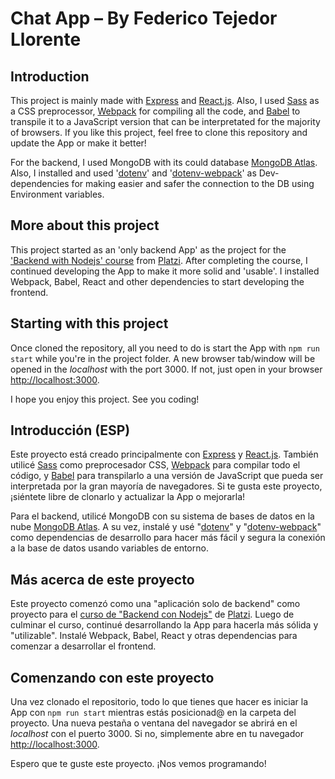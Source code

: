 # Chat App – By Federico Tejedor Llorente

## Introduction

This project is mainly made with [Express](https://expressjs.com/) and [React.js](https://reactjs.org/). Also, I used [Sass](https://sass-lang.com/) as a CSS preprocessor, [Webpack](https://webpack.js.org/) for compiling all the code, and [Babel](https://babeljs.io/) to transpile it to a JavaScript version that can be interpretated for the majority of browsers. If you like this project, feel free to clone this repository and update the App or make it better!

For the backend, I used MongoDB with its could database [MongoDB Atlas](https://www.mongodb.com/cloud/atlas). Also, I installed and used '[dotenv](https://www.npmjs.com/package/dotenv)' and '[dotenv-webpack](https://www.npmjs.com/package/dotenv-webpack)' as Dev-dependencies for making easier and safer the connection to the DB using Environment variables.

## More about this project

This project started as an 'only backend App' as the project for the ['Backend with Nodejs' course](https://platzi.com/clases/backend-js/) from [Platzi](https://platzi.com/). After completing the course, I continued developing the App to make it more solid and 'usable'. I installed Webpack, Babel, React and other dependencies to start developing the frontend.

## Starting with this project

Once cloned the repository, all you need to do is start the App with `npm run start` while you're in the project folder. A new browser tab/window will be opened in the *localhost* with the port 3000. If not, just open in your browser [http://localhost:3000](http://localhost:3000).

I hope you enjoy this project. See you coding!

## Introducción (ESP)

Este proyecto está creado principalmente con [Express](https://expressjs.com/) y [React.js](https://reactjs.org/). También utilicé [Sass](https://sass-lang.com/) como preprocesador CSS, [Webpack](https://webpack.js.org/) para compilar todo el código, y [Babel](https://babeljs.io/) para transpilarlo a una versión de JavaScript que pueda ser interpretada por la gran mayoría de navegadores. Si te gusta este proyecto, ¡siéntete libre de clonarlo y actualizar la App o mejorarla!

Para el backend, utilicé MongoDB con su sistema de bases de datos en la nube [MongoDB Atlas](https://www.mongodb.com/cloud/atlas). A su vez, instalé y usé "[dotenv](https://www.npmjs.com/package/dotenv)" y "[dotenv-webpack](https://www.npmjs.com/package/dotenv-webpack)" como dependencias de desarrollo para hacer más fácil y segura la conexión a la base de datos usando variables de entorno.

## Más acerca de este proyecto

Este proyecto comenzó como una "aplicación solo de backend" como proyecto para el [curso de "Backend con Nodejs"](https://platzi.com/clases/backend-js/) de [Platzi](https://platzi.com/). Luego de culminar el curso, continué desarrollando la App para hacerla más sólida y "utilizable". Instalé Webpack, Babel, React y otras dependencias para comenzar a desarrollar el frontend.

## Comenzando con este proyecto

Una vez clonado el repositorio, todo lo que tienes que hacer es iniciar la App con `npm run start` mientras estás posicionad@ en la carpeta del proyecto. Una nueva pestaña o ventana del navegador se abrirá en el *localhost* con el puerto 3000. Si no, simplemente abre en tu navegador [http://localhost:3000](http://localhost:3000).

Espero que te guste este proyecto. ¡Nos vemos programando!
